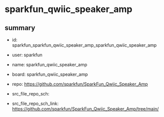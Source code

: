 # sparkfun_qwiic_speaker_amp
 
## summary 
* id: sparkfun_sparkfun_qwiic_speaker_amp_sparkfun_qwiic_speaker_amp
* user: sparkfun
* name: sparkfun_qwiic_speaker_amp
* board: sparkfun_qwiic_speaker_amp
* repo: https://github.com/sparkfun/SparkFun_Qwiic_Speaker_Amp



* src_file_repo_sch: 
* src_file_repo_sch_link: https://github.com/sparkfun/SparkFun_Qwiic_Speaker_Amp/tree/main/




